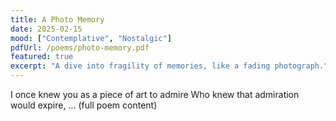 ```yaml
---
title: A Photo Memory
date: 2025-02-15
mood: ["Contemplative", "Nostalgic"]
pdfUrl: /poems/photo-memory.pdf
featured: true
excerpt: "A dive into fragility of memories, like a fading photograph." # MODIFIED: Added custom excerpt
---
```


I once knew you as a piece of art to admire
Who knew that admiration would expire,
... (full poem content)
